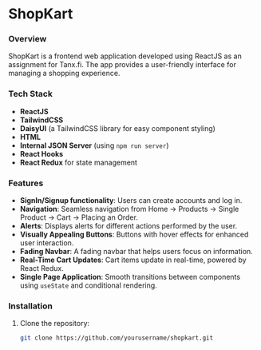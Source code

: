 # ShopKart

### Overview
ShopKart is a frontend web application developed using ReactJS as an assignment for Tanx.fi. The app provides a user-friendly interface for managing a shopping experience.

### Tech Stack
- **ReactJS**
- **TailwindCSS**
- **DaisyUI** (a TailwindCSS library for easy component styling)
- **HTML**
- **Internal JSON Server** (using `npm run server`)
- **React Hooks**
- **React Redux** for state management

### Features
- **SignIn/Signup functionality**: Users can create accounts and log in.
- **Navigation**: Seamless navigation from Home → Products → Single Product → Cart → Placing an Order.
- **Alerts**: Displays alerts for different actions performed by the user.
- **Visually Appealing Buttons**: Buttons with hover effects for enhanced user interaction.
- **Fading Navbar**: A fading navbar that helps users focus on information.
- **Real-Time Cart Updates**: Cart items update in real-time, powered by React Redux.
- **Single Page Application**: Smooth transitions between components using `useState` and conditional rendering.

### Installation
1. Clone the repository:
   ```bash
   git clone https://github.com/yourusername/shopkart.git

